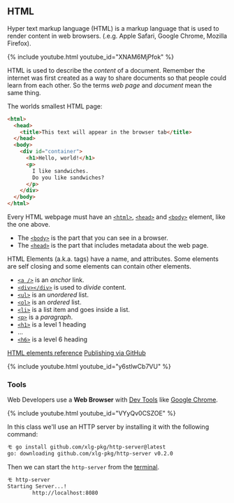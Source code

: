 ## HTML

Hyper text markup language (HTML) is a markup language that is used to render
content in web browsers. (.e.g. Apple Safari, Google Chrome, Mozilla Firefox).

{% include youtube.html youtube_id="XNAM6MjPfok" %}

HTML is used to describe the *content* of a document. Remember the internet was
first created as a way to share documents so that people could learn from each
other. So the terms *web page* and *document* mean the same thing.

The worlds smallest HTML page:

```html
<html>
  <head>
    <title>This text will appear in the browser tab</title>
  </head>
  <body>
    <div id="container">
      <h1>Hello, world!</h1>
      <p>
        I like sandwiches.
        Do you like sandwiches?
      </p>
    </div>
  </body>
</html>
```

Every HTML webpage must have an [`<html>`](https://developer.mozilla.org/en-US/docs/Web/HTML/Element/html),
[`<head>`](https://developer.mozilla.org/en-US/docs/Web/HTML/Element/head) and
[`<body>`](https://developer.mozilla.org/en-US/docs/Web/HTML/Element/body) element, like the one above.

* The [`<body>`](https://developer.mozilla.org/en-US/docs/Web/HTML/Element/body) is the part that you can see in a browser.
* The [`<head>`](https://developer.mozilla.org/en-US/docs/Web/HTML/Element/head) is the part that includes metadata about the web page.

HTML Elements (a.k.a. tags) have a name, and attributes.
Some elements are self closing and some elements can contain other elements.

* [`<a />`](https://developer.mozilla.org/en-US/docs/Web/HTML/Element/a) is an *anchor* link.
* [`<div></div>`](https://developer.mozilla.org/en-US/docs/Web/HTML/Element/div) is used to *divide* content.
* [`<ul>`](https://developer.mozilla.org/en-US/docs/Web/HTML/Element/ul) is an *unordered* list.
* [`<ol>`](https://developer.mozilla.org/en-US/docs/Web/HTML/Element/ol) is an *ordered* list.
* [`<li>`](https://developer.mozilla.org/en-US/docs/Web/HTML/Element/li) is a list item and goes inside a list.
* [`<p>`](https://developer.mozilla.org/en-US/docs/Web/HTML/Element/p) is a *paragraph*.
* [`<h1>`](https://developer.mozilla.org/en-US/docs/Web/HTML/Element/h1) is a level 1 heading
* ...
* [`<h6>`](https://developer.mozilla.org/en-US/docs/Web/HTML/Element/h6) is a level 6 heading

[HTML elements reference](https://developer.mozilla.org/en-US/docs/Web/HTML/Element)
[Publishing via GitHub](https://developer.mozilla.org/en-US/docs/Learn/Getting_started_with_the_web/Publishing_your_website#publishing_via_github)

{% include youtube.html youtube_id="y6stlwCb7VU" %}

### Tools

Web Developers use a **Web Browser** with [Dev Tools][devtools] like [Google Chrome][chrome].

{% include youtube.html youtube_id="VYyQv0CSZOE" %}

In this class we'll use an HTTP server by installing it with the following
command:

```bash
モ go install github.com/xlg-pkg/http-server@latest
go: downloading github.com/xlg-pkg/http-server v0.2.0
```

Then we can start the `http-server` from the [terminal](./terminal.html).

```bash
モ http-server
Starting Server...!
        http://localhost:8080
```

[chrome]: https://www.google.com/chrome/
[devtools]: https://developer.chrome.com/docs/devtools/overview/
